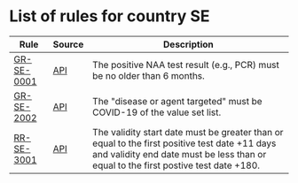 # List of rules for country SE

| Rule | Source | Description |
| ---- | ------ | ----------- |
| [GR-SE-0001](GR-SE-0001.json) | [API](https://dgca-businessrule-service-test.ezdrav.si/rules/SE/430e6d2a8d2f8107af6400711b811a9b5b37a88c82a01de5c6d596dc9aa144b3) | The positive NAA test result (e.g., PCR) must be no older than 6 months. |
| [GR-SE-2002](GR-SE-2002.json) | [API](https://dgca-businessrule-service-test.ezdrav.si/rules/SE/918d81a981225f530c3ed76d41ded15a3caccbdd2c5d279896695aca463c2bb3) | The "disease or agent targeted" must be COVID-19 of the value set list. |
| [RR-SE-3001](RR-SE-3001.json) | [API](https://dgca-businessrule-service-test.ezdrav.si/rules/SE/3c379dfc1acd9782bfb1e4342ae648195f09f0952c4c1b4016dd32fff7bb419e) | The validity start date must be greater than or equal to the first positive test date  +11 days and validity end date must be less than or equal to the first postive test date +180. |
